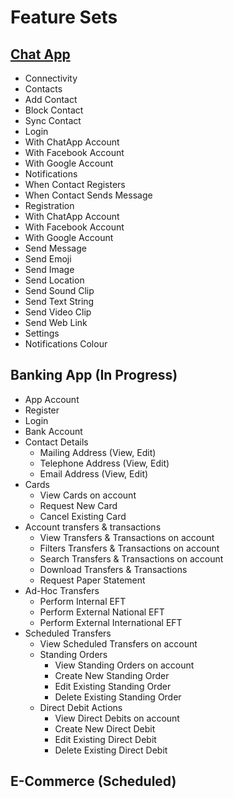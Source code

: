 # Feature Sets

## [Chat App](https://github.com/TheMightyLlama/GherkinFeatureSets/tree/master/ChatApp)

* Connectivity
* Contacts
 * Add Contact
 * Block Contact
 * Sync Contact
* Login
 * With ChatApp Account
 * With Facebook Account
 * With Google Account
* Notifications
 * When Contact Registers
 * When Contact Sends Message
* Registration
 * With ChatApp Account
 * With Facebook Account
 * With Google Account
* Send Message
 * Send Emoji
 * Send Image  
 * Send Location
 * Send Sound Clip
 * Send Text String
 * Send Video Clip
 * Send Web Link
* Settings
 * Notifications Colour

## Banking App (In Progress)

* App Account
 * Register
 * Login
* Bank Account
 * Contact Details
    * Mailing Address (View, Edit)
    * Telephone Address (View, Edit)
    * Email Address (View, Edit)
 * Cards
    * View Cards on account
    * Request New Card
    * Cancel Existing Card	
 * Account transfers & transactions
    * View Transfers & Transactions on account
    * Filters Transfers & Transactions on account
    * Search Transfers & Transactions on account
    * Download Transfers & Transactions
    * Request Paper Statement
 * Ad-Hoc Transfers
    * Perform Internal EFT
    * Perform External National EFT
    * Perform External International EFT
 * Scheduled Transfers
    * View Scheduled Transfers on account
    * Standing Orders
      * View Standing Orders on account
      * Create New Standing Order
      * Edit Existing Standing Order
      * Delete Existing Standing Order
    * Direct Debit Actions
      * View Direct Debits on account
      * Create New Direct Debit
      * Edit Existing Direct Debit
      * Delete Existing Direct Debit

## E-Commerce (Scheduled)
